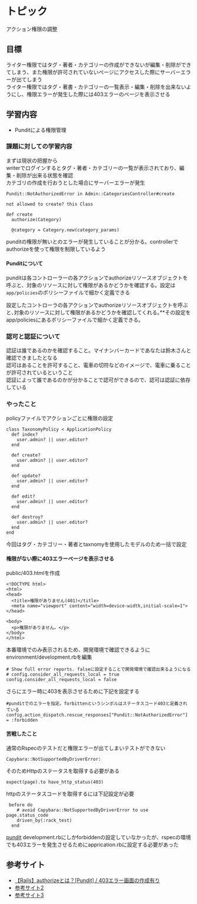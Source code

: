 # トピック
アクション権限の調整

## 目標
ライター権限ではタグ・著者・カテゴリーの作成ができないが編集・削除ができてしまう、また権限が許可されていないページにアクセスした際にサーバーエラーが出てしまう  
ライター権限ではタグ・著書・カテゴリーの一覧表示・編集・削除を出来ないようにし、権限エラーが発生した際には403エラーのページを表示させる

## 学習内容
- Punditによる権限管理

### 課題に対しての学習内容
まずは現状の把握から  
writerでログインするとタグ・著者・カテゴリーの一覧が表示されており、編集・削除が出来る状態を確認  
カテゴリの作成を行おうとした場合にサーバーエラーが発生
```
Pundit::NotAuthorizedError in Admin::CategoriesController#create

not allowed to create? this Class

def create
  authorize(Category)

  @category = Category.new(category_params)
```
punditの権限が無いとのエラーが発生していることが分かる。controllerでauthorizeを使って権限を制限しているよう  

#### Punditについて
punditは各コントローラーの各アクションでauthorizeリソースオブジェクトを呼ぶと、対象のリソースに対して権限があるかどうかを確認する。設定は`app/policies`のポリシーファイルで細かく定義できる

設定したコントローラの各アクションでauthorizeリソースオブジェクトを呼ぶと､対象のリソースに対して権限があるかどうかを確認してくれる｡**その設定をapp/policiesにあるポリシーファイルで細かく定義できる｡

### 認可と認証について
認証は誰であるのかを確認すること。マイナンバーカードであなたは鈴木さんと確認できましたとなる  
認可はあることを許可すること、電車の切符などのイメージで、電車に乗ることが許可されているということ  
認証によって誰であるのかが分かることで認可ができるので、認可は認証に依存している

### やったこと
policyファイルでアクションごとに権限の設定
```
class TaxonomyPolicy < ApplicationPolicy
  def index?
    user.admin? || user.editor?
  end

  def create?
    user.admin? || user.editor?
  end

  def update?
    user.admin? || user.editor?
  end

  def edit?
    user.admin? || user.editor?
  end

  def destroy?
    user.admin? || user.editor?
  end
end
```
今回はタグ・カテゴリー・著者とtaxnomyを使用したモデルのため一括で設定  

#### 権限がない際に403エラーページを表示させる
public/403.htmlを作成 
```
<!DOCTYPE html>
<html>
<head>
  <title>権限がありません(401)</title>
  <meta name="viewport" content="width=device-width,initial-scale=1">
</head>

<body>
  <p>権限がありません。</p>
</body>
</html>
```
本番環境でのみ表示されるため、開発環境で確認できるようにenvironment/development.rbを編集
```
# Show full error reports. falseに設定することで開発環境で確認出来るようになる
# config.consider_all_requests_local = true
config.consider_all_requests_local = false
```
さらにエラー時に403を表示させるために下記を設定する
```
#punditでのエラーを指定。forbittenというシンボルはステータスコード403と定義されている
config.action_dispatch.rescue_responses["Pundit::NotAuthorizedError"] = :forbidden
```

#### 苦戦したこと
通常のRspecのテストだと権限エラーが出てしまいテストができない
```
Capybara::NotSupportedByDriverError:
```
そのためHttpのステータスを取得する必要がある
```
expect(page).to have_http_status(403)
```
httpのステータスコードを取得するには下記設定が必要
```
 before do
    # avoid Capybara::NotSupportedByDriverError to use page.status_code
    driven_by(:rack_test)
  end
```
 [pundit](https://github.com/varvet/pundit?tab=readme-ov-file#rescuing-a-denied-authorization-in-rails)
development.rbにしかforbiddenの設定していなかったが、rspecの環境でも403エラーを発生させるためにapprication.rbに設定する必要があった

## 参考サイト
- [【Rails】authorizeとは？[Pundit] / 403エラー画面の作成有り](https://qiita.com/mmaumtjgj/items/c7fc40619a15cce5ccfc)
- [参考サイト2](https://www.google.com/?hl=ja)
- [参考サイト3](https://www.google.com/?hl=ja)